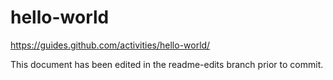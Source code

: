 # hello-world
https://guides.github.com/activities/hello-world/

This document has been edited in the readme-edits branch prior to commit.
